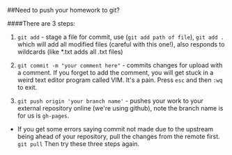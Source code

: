 ##Need to push your homework to git?

####There are 3 steps:  

1) ```git add``` - stage a file for commit, use (```git add path of file```), ```git add .``` which will add all modified files (careful with this one!), also responds to wildcards (like *.txt adds all .txt files)

2) ```git commit -m "your comment here"``` - commits changes for upload with a comment. If you forget to add the comment, you will get stuck in a weird text editor program called VIM. It's a pain. Press ```esc``` and then ```:wq``` to exit.

3) ```git push origin 'your branch name'``` - pushes your work to your external repository online (we're using github), note the branch name is for us is ```gh-pages```.  

* If you get some errors saying commit not made due to the upstream being ahead of your repository, pull the changes from the remote first. ```git pull``` Then try these three steps again.
